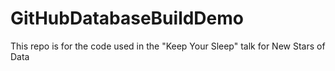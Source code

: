 # GitHubDatabaseBuildDemo
This repo is for the code used in the "Keep Your Sleep" talk for New Stars of Data
